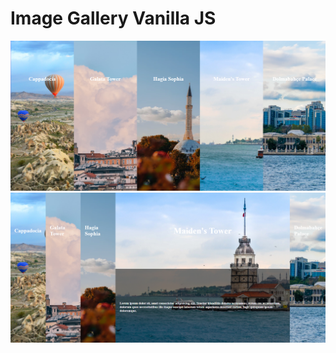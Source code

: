 # Image Gallery Vanilla JS

<img src="https://github.com/mucahit-sahin/imagegallery-vanillajs/blob/master/img/image1.png" />
<img src="https://github.com/mucahit-sahin/imagegallery-vanillajs/blob/master/img/image2.png" />
